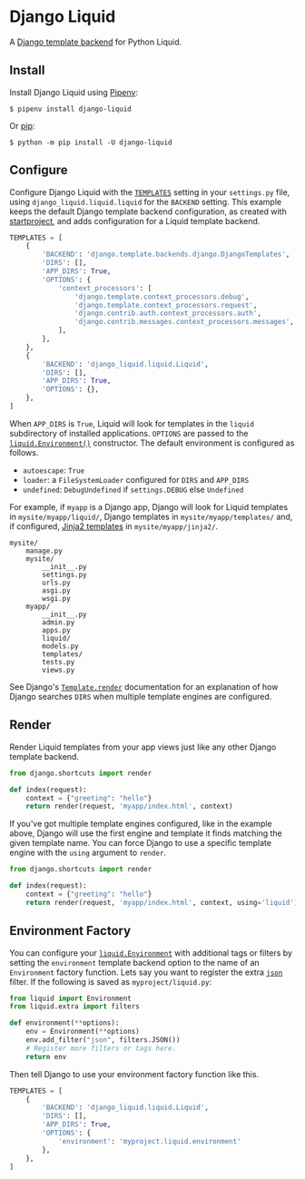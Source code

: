 # Django Liquid

A [Django template backend](https://docs.djangoproject.com/en/4.0/topics/templates/) for Python Liquid.

## Install

Install Django Liquid using [Pipenv](https://pipenv.pypa.io/en/latest/):

```shell
$ pipenv install django-liquid
```

Or [pip](https://pip.pypa.io/en/stable/getting-started/):

```shell
$ python -m pip install -U django-liquid
```

## Configure

Configure Django Liquid with the [`TEMPLATES`](https://docs.djangoproject.com/en/4.0/topics/templates/#configuration) setting in your `settings.py` file, using `django_liquid.liquid.liquid` for the `BACKEND` setting. This example keeps the default Django template backend configuration, as created with [startproject](https://docs.djangoproject.com/en/4.0/ref/django-admin/#django-admin-startproject), and adds configuration for a Liquid template backend.

```python title="settings.py"
TEMPLATES = [
    {
        'BACKEND': 'django.template.backends.django.DjangoTemplates',
        'DIRS': [],
        'APP_DIRS': True,
        'OPTIONS': {
            'context_processors': [
                'django.template.context_processors.debug',
                'django.template.context_processors.request',
                'django.contrib.auth.context_processors.auth',
                'django.contrib.messages.context_processors.messages',
            ],
        },
    },
    {
        'BACKEND': 'django_liquid.liquid.Liquid',
        'DIRS': [],
        'APP_DIRS': True,
        'OPTIONS': {},
    },
]
```

When `APP_DIRS` is `True`, Liquid will look for templates in the `liquid` subdirectory of installed applications. `OPTIONS` are passed to the [`liquid.Environment()`](../api/environment.md) constructor. The default environment is configured as follows.

- `autoescape`: `True`
- `loader`: a `FileSystemLoader` configured for `DIRS` and `APP_DIRS`
- `undefined`: `DebugUndefined` if `settings.DEBUG` else `Undefined`

For example, if `myapp` is a Django app, Django will look for Liquid templates in `mysite/myapp/liquid/`, Django templates in `mysite/myapp/templates/` and, if configured, [Jinja2 templates](https://docs.djangoproject.com/en/4.0/topics/templates/#django.template.backends.jinja2.Jinja2) in `mysite/myapp/jinja2/`.

```
mysite/
    manage.py
    mysite/
        __init__.py
        settings.py
        urls.py
        asgi.py
        wsgi.py
    myapp/
        __init__.py
        admin.py
        apps.py
        liquid/
        models.py
        templates/
        tests.py
        views.py
```

See Django's [`Template.render`](https://docs.djangoproject.com/en/4.0/topics/templates/#django.template.backends.base.Template.render) documentation for an explanation of how Django searches `DIRS` when multiple template engines are configured.

## Render

Render Liquid templates from your app views just like any other Django template backend.

```python title="views.py"
from django.shortcuts import render

def index(request):
    context = {"greeting": "hello"}
    return render(request, 'myapp/index.html', context)
```

If you've got multiple template engines configured, like in the example above, Django will use the first engine and template it finds matching the given template name. You can force Django to use a specific template engine with the `using` argument to `render`.

```python title="views.py"
from django.shortcuts import render

def index(request):
    context = {"greeting": "hello"}
    return render(request, 'myapp/index.html', context, using='liquid')
```

## Environment Factory

You can configure your [`liquid.Environment`](../api/environment.md) with additional tags or filters by setting the `environment` template backend option to the name of an `Environment` factory function. Lets say you want to register the extra [`json`](../extra/filters.md#json) filter. If the following is saved as `myproject/liquid.py`:

```python title="myproject/liquid.py"
from liquid import Environment
from liquid.extra import filters

def environment(**options):
    env = Environment(**options)
    env.add_filter("json", filters.JSON())
    # Register more filters or tags here.
    return env
```

Then tell Django to use your environment factory function like this.

```python title="settings.py"
TEMPLATES = [
    {
        'BACKEND': 'django_liquid.liquid.Liquid',
        'DIRS': [],
        'APP_DIRS': True,
        'OPTIONS': {
            'environment': 'myproject.liquid.environment'
        },
    },
]
```
